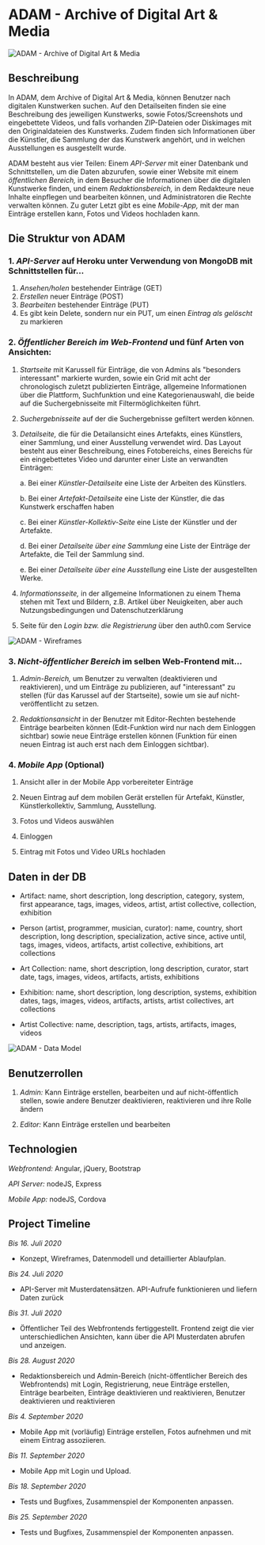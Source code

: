 # ADAM - Archive of Digital Art & Media

![ADAM - Archive of Digital Art & Media](documentation/assets/adam-logo.png)

## Beschreibung
In ADAM, dem Archive of Digital Art & Media, können Benutzer nach digitalen Kunstwerken suchen. Auf den Detailseiten finden sie eine Beschreibung des jeweiligen Kunstwerks, sowie Fotos/Screenshots und eingebettete Videos, und falls vorhanden ZIP-Dateien oder Diskimages mit den Originaldateien des Kunstwerks. Zudem finden sich Informationen über die Künstler, die Sammlung der das Kunstwerk angehört, und in welchen Ausstellungen es ausgestellt wurde.

ADAM besteht aus vier Teilen: Einem _API-Server_ mit einer Datenbank und Schnittstellen, um die Daten abzurufen, sowie einer Website mit einem _öffentlichen Bereich,_ in dem Besucher die Informationen über die digitalen Kunstwerke finden, und einem _Redaktionsbereich,_ in dem Redakteure neue Inhalte einpflegen und bearbeiten können, und Administratoren die Rechte verwalten können. Zu guter Letzt gibt es eine _Mobile-App,_ mit der man Einträge erstellen kann, Fotos und Videos hochladen kann.

## Die Struktur von ADAM

### 1. _API-Server_ auf Heroku unter Verwendung von MongoDB mit Schnittstellen für...

1. *Ansehen/holen* bestehender Einträge (GET)
2. *Erstellen* neuer Einträge (POST)
3. *Bearbeiten* bestehender Einträge (PUT)
4. Es gibt kein Delete, sondern nur ein PUT, um einen *Eintrag als gelöscht* zu markieren

### 2. _Öffentlicher Bereich im Web-Frontend_ und fünf Arten von Ansichten:

1. *Startseite* mit Karussell für Einträge, die von Admins als "besonders interessant" markierte wurden, sowie ein Grid mit acht der chronologisch zuletzt publizierten Einträge, allgemeine Informationen über die Plattform, Suchfunktion und eine Kategorienauswahl, die beide auf die Suchergebnisseite mit Filtermöglichkeiten führt.
    
2. *Suchergebnisseite* auf der die Suchergebnisse gefiltert werden können.
  
3. *Detailseite,* die für die Detailansicht eines Artefakts, eines Künstlers, einer Sammlung, und einer Ausstellung verwendet wird. Das Layout besteht aus einer Beschreibung, eines Fotobereichs, eines Bereichs für ein eingebettetes Video und darunter einer Liste an verwandten Einträgen:

    a. Bei einer _Künstler-Detailseite_ eine Liste der Arbeiten des Künstlers.

    b. Bei einer _Artefakt-Detailseite_ eine Liste der Künstler, die das Kunstwerk erschaffen haben

    c. Bei einer _Künstler-Kollektiv-Seite_ eine Liste der Künstler und der Artefakte.

    d. Bei einer _Detailseite über eine Sammlung_ eine Liste der Einträge der Artefakte, die Teil der Sammlung sind.

    e. Bei einer _Detailseite über eine Ausstellung_ eine Liste der ausgestellten Werke.

4. *Informationsseite,* in der allgemeine Informationen zu einem Thema stehen mit Text und Bildern, z.B. Artikel über Neuigkeiten, aber auch Nutzungsbedingungen und Datenschutzerklärung

5. Seite für den *Login bzw. die Registrierung* über den auth0.com Service

![ADAM - Wireframes](documentation/assets/adam-wireframes-v0_5.png)

### 3. *Nicht-öffentlicher Bereich* im selben Web-Frontend mit...

1. _Admin-Bereich,_ um Benutzer zu verwalten (deaktivieren und reaktivieren), und um Einträge zu publizieren, auf "interessant" zu stellen (für das Karussel auf der Startseite), sowie um sie auf nicht-veröffentlicht zu setzen.
    
2. _Redaktionsansicht_ in der Benutzer mit Editor-Rechten bestehende Einträge bearbeiten können (Edit-Funktion wird nur nach dem Einloggen sichtbar) sowie neue Einträge erstellen können (Funktion für einen neuen Eintrag ist auch erst nach dem Einloggen sichtbar).

### 4. *Mobile App* (Optional)

1. Ansicht aller in der Mobile App vorbereiteter Einträge
    
2. Neuen Eintrag auf dem mobilen Gerät erstellen für Artefakt, Künstler, Künstlerkollektiv, Sammlung, Ausstellung.
    
3. Fotos und Videos auswählen
    
4. Einloggen
    
5. Eintrag mit Fotos und Video URLs hochladen

## Daten in der DB

- Artifact: name, short description, long description, category, system, first appearance, tags, images, videos, artist, artist collective, collection, exhibition

- Person (artist, programmer, musician, curator): name, country, short description, long description, specialization, active since, active until, tags, images, videos, artifacts, artist collective, exhibitions, art collections

- Art Collection: name, short description, long description, curator, start date, tags, images, videos, artifacts, artists, exhibitions

- Exhibition: name, short description, long description, systems, exhibition dates, tags, images, videos, artifacts, artists, artist collectives, art collections

- Artist Collective: name, description, tags, artists, artifacts, images, videos

![ADAM - Data Model](documentation/assets/adam-data-model.png)

## Benutzerrollen

1. *Admin:* Kann Einträge erstellen, bearbeiten und auf nicht-öffentlich stellen, sowie andere Benutzer deaktivieren, reaktivieren und ihre Rolle ändern

2. *Editor:* Kann Einträge erstellen und bearbeiten

## Technologien

*Webfrontend:* Angular, jQuery, Bootstrap

*API Server:* nodeJS, Express

*Mobile App:* nodeJS, Cordova

## Project Timeline

*Bis 16. Juli 2020*

- Konzept, Wireframes, Datenmodell und detaillierter Ablaufplan.

*Bis 24. Juli 2020*

- API-Server mit Musterdatensätzen. API-Aufrufe funktionieren und liefern Daten zurück

*Bis 31. Juli 2020*

- Öffentlicher Teil des Webfrontends fertiggestellt. Frontend zeigt die vier unterschiedlichen Ansichten, kann über die API Musterdaten abrufen und anzeigen.

*Bis 28. August 2020*

- Redaktionsbereich und Admin-Bereich (nicht-öffentlicher Bereich des Webfrontends) mit Login, Registrierung, neue Einträge erstellen, Einträge bearbeiten, Einträge deaktivieren und reaktivieren, Benutzer deaktivieren und reaktivieren

*Bis 4. September 2020*

- Mobile App mit (vorläufig) Einträge erstellen, Fotos aufnehmen und mit einem Eintrag assoziieren.

*Bis 11. September 2020*

- Mobile App mit Login und Upload.

*Bis 18. September 2020*

- Tests und Bugfixes, Zusammenspiel der Komponenten anpassen.

*Bis 25. September 2020*

- Tests und Bugfixes, Zusammenspiel der Komponenten anpassen.
